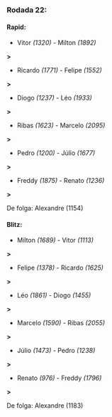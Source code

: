 ### Rodada 22:

#### Rapid:

* Vitor *(1320)*     -     Milton *(1892)*

 **>** 
* Ricardo *(1771)*     -     Felipe *(1552)*

 **>** 
* Diogo *(1237)*     -     Léo *(1933)*

 **>** 
* Ribas *(1623)*     -     Marcelo *(2095)*

 **>** 
* Pedro *(1200)*     -     Júlio *(1677)*

 **>** 
* Freddy *(1875)*     -     Renato *(1236)*

 **>** 

De folga: Alexandre (1154)

#### Blitz:

* Milton *(1689)*     -     Vitor *(1113)*

 **>** 
* Felipe *(1378)*     -     Ricardo *(1625)*

 **>** 
* Léo *(1861)*     -     Diogo *(1455)*

 **>** 
* Marcelo *(1590)*     -     Ribas *(2055)*

 **>** 
* Júlio *(1473)*     -     Pedro *(1238)*

 **>** 
* Renato *(976)*     -     Freddy *(1796)*

 **>** 

De folga: Alexandre (1183)


